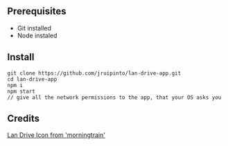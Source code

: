 ## Prerequisites

- Git installed
- Node instaled

## Install
```
git clone https://github.com/jruipinto/lan-drive-app.git
cd lan-drive-app
npm i
npm start
// give all the network permissions to the app, that your OS asks you
```

## Credits
[Lan Drive Icon from 'morningtrain'](https://www.iconfinder.com/morningtrain)